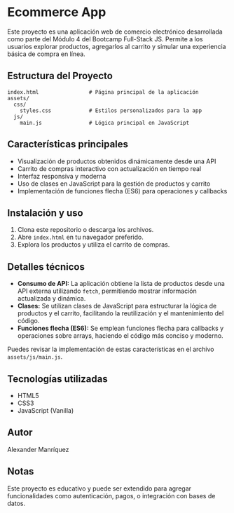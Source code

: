 # Ecommerce App

Este proyecto es una aplicación web de comercio electrónico desarrollada como parte del Módulo 4 del Bootcamp Full-Stack JS. Permite a los usuarios explorar productos, agregarlos al carrito y simular una experiencia básica de compra en línea.

## Estructura del Proyecto

```
index.html                # Página principal de la aplicación
assets/
  css/
    styles.css            # Estilos personalizados para la app
  js/
    main.js               # Lógica principal en JavaScript
```


## Características principales
- Visualización de productos obtenidos dinámicamente desde una API
- Carrito de compras interactivo con actualización en tiempo real
- Interfaz responsiva y moderna
- Uso de clases en JavaScript para la gestión de productos y carrito
- Implementación de funciones flecha (ES6) para operaciones y callbacks


## Instalación y uso
1. Clona este repositorio o descarga los archivos.
2. Abre `index.html` en tu navegador preferido.
3. Explora los productos y utiliza el carrito de compras.

## Detalles técnicos
- **Consumo de API:** La aplicación obtiene la lista de productos desde una API externa utilizando `fetch`, permitiendo mostrar información actualizada y dinámica.
- **Clases:** Se utilizan clases de JavaScript para estructurar la lógica de productos y el carrito, facilitando la reutilización y el mantenimiento del código.
- **Funciones flecha (ES6):** Se emplean funciones flecha para callbacks y operaciones sobre arrays, haciendo el código más conciso y moderno.

Puedes revisar la implementación de estas características en el archivo `assets/js/main.js`.

## Tecnologías utilizadas
- HTML5
- CSS3
- JavaScript (Vanilla)

## Autor
Alexander Manríquez

## Notas
Este proyecto es educativo y puede ser extendido para agregar funcionalidades como autenticación, pagos, o integración con bases de datos.
